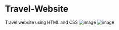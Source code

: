 # Travel-Website
Travel website using HTML and CSS
![image](https://github.com/SiwarFalah/Travel-Website/assets/88752560/59bfea25-1564-4de1-9855-c85d3703b961)
![image](https://github.com/SiwarFalah/Travel-Website/assets/88752560/f6eec1ff-718b-4614-bbe0-f0e95976ed7a)
